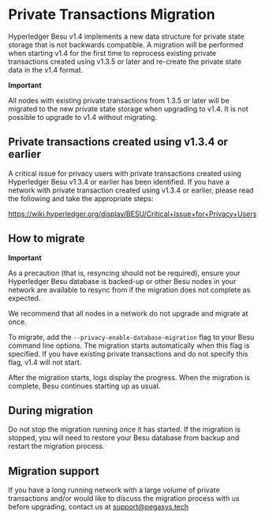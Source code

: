 # Private Transactions Migration

Hyperledger Besu v1.4 implements a new data structure for private state storage that is not backwards compatible.
A migration will be performed when starting v1.4 for the first time to reprocess existing private transactions
created using v1.3.5 or later and re-create the private state data in the v1.4 format.

**Important**

All nodes with existing private transactions from 1.3.5 or later will be migrated to the new private
state storage when upgrading to v1.4. It is not possible to upgrade to v1.4 without migrating.

## Private transactions created using v1.3.4 or earlier

A critical issue for privacy users with private transactions created using Hyperledger Besu v1.3.4
or earlier has been identified. If you have a network with private transaction created using v1.3.4
or earlier, please read the following and take the appropriate steps:

https://wiki.hyperledger.org/display/BESU/Critical+Issue+for+Privacy+Users

## How to migrate

**Important**

As a precaution (that is, resyncing should not be required), ensure your Hyperledger Besu database is backed-up
or other Besu nodes in your network are available to resync from if the migration does not complete as expected.

We recommend that all nodes in a network do not upgrade and migrate at once.

To migrate, add the `--privacy-enable-database-migration` flag to your Besu command line options. The migration starts
automatically when this flag is specified. If you have existing private transactions and do not specify this flag,
v1.4 will not start.

After the migration starts, logs display the progress. When the migration is complete, Besu continues
starting up as usual.

## During migration

Do not stop the migration running once it has started. If the migration is stopped, you will need to restore
your Besu database from backup and restart the migration process.

## Migration support

If you have a long running network with a large volume of private transactions and/or would like to discuss
the migration process with us before upgrading, contact us at support@pegasys.tech
